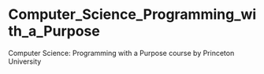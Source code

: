 # Computer_Science_Programming_with_a_Purpose
Computer Science: Programming with a Purpose course by Princeton University

